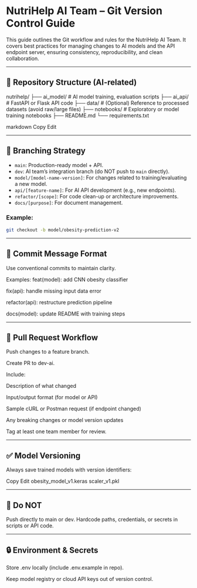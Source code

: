 # NutriHelp AI Team – Git Version Control Guide

This guide outlines the Git workflow and rules for the NutriHelp AI Team. It covers best practices for managing changes to AI models and the API endpoint server, ensuring consistency, reproducibility, and clean collaboration.

---

## 📁 Repository Structure (AI-related)
nutrihelp/ ├── ai_model/ # AI model training, evaluation scripts ├── ai_api/ # FastAPI or Flask API code ├── data/ # (Optional) Reference to processed datasets (avoid raw/large files) ├── notebooks/ # Exploratory or model training notebooks ├── README.md └── requirements.txt

markdown
Copy
Edit

---

## 🌱 Branching Strategy

- `main`: Production-ready model + API.
- `dev`: AI team’s integration branch (do NOT push to `main` directly).
- `model/[model-name-version]`: For changes related to training/evaluating a new model.
- `api/[feature-name]`: For AI API development (e.g., new endpoints).
- `refactor/[scope]`: For code clean-up or architecture improvements.
- `docs/[purpose]`: For document management.

### Example:
```bash
git checkout -b model/obesity-prediction-v2

```
---

## 🧾 Commit Message Format
Use conventional commits to maintain clarity.

Examples:
feat(model): add CNN obesity classifier

fix(api): handle missing input data error

refactor(api): restructure prediction pipeline

docs(model): update README with training steps

---
## 🔁 Pull Request Workflow
Push changes to a feature branch.

Create PR to dev-ai.

Include:

Description of what changed

Input/output format (for model or API)

Sample cURL or Postman request (if endpoint changed)

Any breaking changes or model version updates

Tag at least one team member for review.

---
## ✅ Model Versioning
Always save trained models with version identifiers:

Copy
Edit
obesity_model_v1.keras
scaler_v1.pkl


---
## 🚫 Do NOT
Push directly to main or dev.
Hardcode paths, credentials, or secrets in scripts or API code.

---
## 🔒 Environment & Secrets
Store .env locally (include .env.example in repo).

Keep model registry or cloud API keys out of version control.

